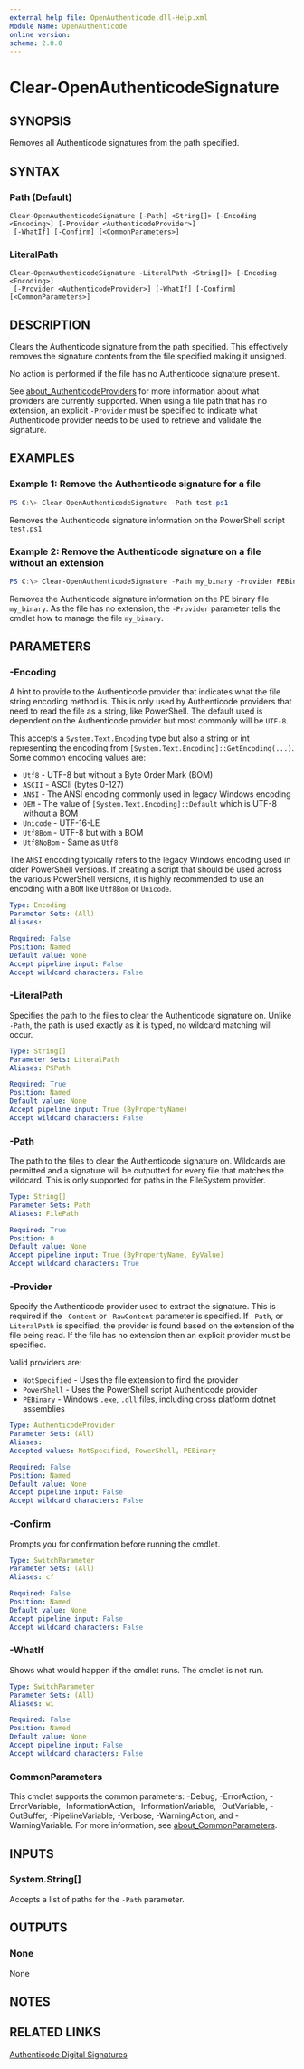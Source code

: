 ```yaml
---
external help file: OpenAuthenticode.dll-Help.xml
Module Name: OpenAuthenticode
online version:
schema: 2.0.0
---
```


# Clear-OpenAuthenticodeSignature

## SYNOPSIS
Removes all Authenticode signatures from the path specified.

## SYNTAX

### Path (Default)
```
Clear-OpenAuthenticodeSignature [-Path] <String[]> [-Encoding <Encoding>] [-Provider <AuthenticodeProvider>]
 [-WhatIf] [-Confirm] [<CommonParameters>]
```

### LiteralPath
```
Clear-OpenAuthenticodeSignature -LiteralPath <String[]> [-Encoding <Encoding>]
 [-Provider <AuthenticodeProvider>] [-WhatIf] [-Confirm] [<CommonParameters>]
```

## DESCRIPTION
Clears the Authenticode signature from the path specified.
This effectively removes the signature contents from the file specified making it unsigned.

No action is performed if the file has no Authenticode signature present.

See [about_AuthenticodeProviders](./about_AuthenticodeProviders.md) for more information about what providers are currently supported.
When using a file path that has no extension, an explicit `-Provider` must be specified to indicate what Authenticode provider needs to be used to retrieve and validate the signature.

## EXAMPLES

### Example 1: Remove the Authenticode signature for a file
```powershell
PS C:\> Clear-OpenAuthenticodeSignature -Path test.ps1
```

Removes the Authenticode signature information on the PowerShell script `test.ps1`

### Example 2: Remove the Authenticode signature on a file without an extension
```powershell
PS C:\> Clear-OpenAuthenticodeSignature -Path my_binary -Provider PEBinary
```

Removes the Authenticode signature information on the PE binary file `my_binary`.
As the file has no extension, the `-Provider` parameter tells the cmdlet how to manage the file `my_binary`.

## PARAMETERS

### -Encoding
A hint to provide to the Authenticode provider that indicates what the file string encoding method is.
This is only used by Authenticode providers that need to read the file as a string, like PowerShell.
The default used is dependent on the Authenticode provider but most commonly will be `UTF-8`.

This accepts a `System.Text.Encoding` type but also a string or int representing the encoding from `[System.Text.Encoding]::GetEncoding(...)`.
Some common encoding values are:

* `Utf8` - UTF-8 but without a Byte Order Mark (BOM)
* `ASCII` - ASCII (bytes 0-127)
* `ANSI` - The ANSI encoding commonly used in legacy Windows encoding
* `OEM` - The value of `[System.Text.Encoding]::Default` which is UTF-8 without a BOM
* `Unicode` - UTF-16-LE
* `Utf8Bom` - UTF-8 but with a BOM
* `Utf8NoBom` - Same as `Utf8`

The `ANSI` encoding typically refers to the legacy Windows encoding used in older PowerShell versions.
If creating a script that should be used across the various PowerShell versions, it is highly recommended to use an encoding with a `BOM` like `Utf8Bom` or `Unicode`.

```yaml
Type: Encoding
Parameter Sets: (All)
Aliases:

Required: False
Position: Named
Default value: None
Accept pipeline input: False
Accept wildcard characters: False
```

### -LiteralPath
Specifies the path to the files to clear the Authenticode signature on.
Unlike `-Path`, the path is used exactly as it is typed, no wildcard matching will occur.

```yaml
Type: String[]
Parameter Sets: LiteralPath
Aliases: PSPath

Required: True
Position: Named
Default value: None
Accept pipeline input: True (ByPropertyName)
Accept wildcard characters: False
```

### -Path
The path to the files to clear the Authenticode signature on.
Wildcards are permitted and a signature will be outputted for every file that matches the wildcard.
This is only supported for paths in the FileSystem provider.

```yaml
Type: String[]
Parameter Sets: Path
Aliases: FilePath

Required: True
Position: 0
Default value: None
Accept pipeline input: True (ByPropertyName, ByValue)
Accept wildcard characters: True
```

### -Provider
Specify the Authenticode provider used to extract the signature.
This is required if the `-Content` or `-RawContent` parameter is specified.
If `-Path`, or `-LiteralPath` is specified, the provider is found based on the extension of the file being read.
If the file has no extension then an explicit provider must be specified.

Valid providers are:

* `NotSpecified` - Uses the file extension to find the provider
* `PowerShell` - Uses the PowerShell script Authenticode provider
* `PEBinary` - Windows `.exe`, `.dll` files, including cross platform dotnet assemblies

```yaml
Type: AuthenticodeProvider
Parameter Sets: (All)
Aliases:
Accepted values: NotSpecified, PowerShell, PEBinary

Required: False
Position: Named
Default value: None
Accept pipeline input: False
Accept wildcard characters: False
```

### -Confirm
Prompts you for confirmation before running the cmdlet.

```yaml
Type: SwitchParameter
Parameter Sets: (All)
Aliases: cf

Required: False
Position: Named
Default value: None
Accept pipeline input: False
Accept wildcard characters: False
```

### -WhatIf
Shows what would happen if the cmdlet runs.
The cmdlet is not run.

```yaml
Type: SwitchParameter
Parameter Sets: (All)
Aliases: wi

Required: False
Position: Named
Default value: None
Accept pipeline input: False
Accept wildcard characters: False
```

### CommonParameters
This cmdlet supports the common parameters: -Debug, -ErrorAction, -ErrorVariable, -InformationAction, -InformationVariable, -OutVariable, -OutBuffer, -PipelineVariable, -Verbose, -WarningAction, and -WarningVariable. For more information, see [about_CommonParameters](http://go.microsoft.com/fwlink/?LinkID=113216).

## INPUTS

### System.String[]
Accepts a list of paths for the `-Path` parameter.

## OUTPUTS

### None
None

## NOTES

## RELATED LINKS

[Authenticode Digital Signatures](https://learn.microsoft.com/en-us/windows-hardware/drivers/install/authenticode)
